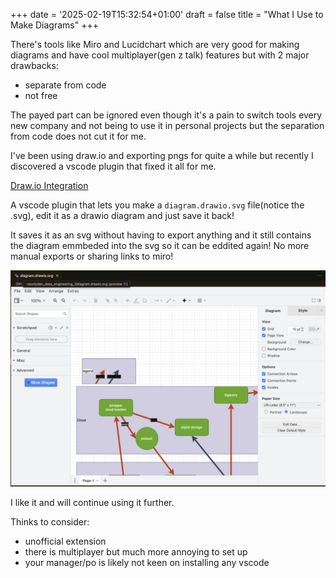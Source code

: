 +++
date = '2025-02-19T15:32:54+01:00'
draft = false
title = "What I Use to Make Diagrams"
+++

There's tools like Miro and Lucidchart which are very good for making diagrams and have cool multiplayer(gen z talk) features but with 2 major drawbacks:

- separate from code
- not free

The payed part can be ignored even though it's a pain to switch tools every new company and not being to use it in personal projects but the separation from code does not cut it for me.

I've been using draw.io and exporting pngs for quite a while but recently I discovered a vscode plugin that fixed it all for me.

[Draw.io Integration](https://marketplace.visualstudio.com/items?itemName=hediet.vscode-drawio)

A vscode plugin that lets you make a `diagram.drawio.svg` file(notice the .svg), edit it as a drawio diagram and just save it back!

It saves it as an svg without having to export anything and it still contains the diagram emmbeded into the svg so it can be eddited again! No more manual exports or sharing links to miro!

![drawio ](drawio1.png)

I like it and will continue using it further.

Thinks to consider:

- unofficial extension
- there is multiplayer but much more annoying to set up
- your manager/po is likely not keen on installing any vscode

